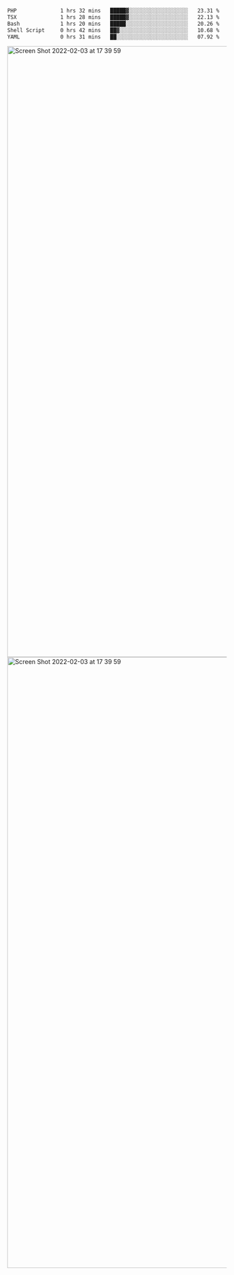 <!--START_SECTION:waka-->

```txt
PHP              1 hrs 32 mins   █████▓░░░░░░░░░░░░░░░░░░░   23.31 %
TSX              1 hrs 28 mins   █████▓░░░░░░░░░░░░░░░░░░░   22.13 %
Bash             1 hrs 20 mins   █████░░░░░░░░░░░░░░░░░░░░   20.26 %
Shell Script     0 hrs 42 mins   ██▓░░░░░░░░░░░░░░░░░░░░░░   10.68 %
YAML             0 hrs 31 mins   ██░░░░░░░░░░░░░░░░░░░░░░░   07.92 %
```

<!--END_SECTION:waka-->

<img width="1400" alt="Screen Shot 2022-02-03 at 17 39 59" src="https://user-images.githubusercontent.com/45716542/152387304-f2b60485-53a6-4f4b-a818-5cefb1b0c0ae.png">
<img width="1400" alt="Screen Shot 2022-02-03 at 17 39 59" src="https://user-images.githubusercontent.com/45716542/152387273-ea5cdf21-2a45-44da-8bef-00c1763b1d42.png">
